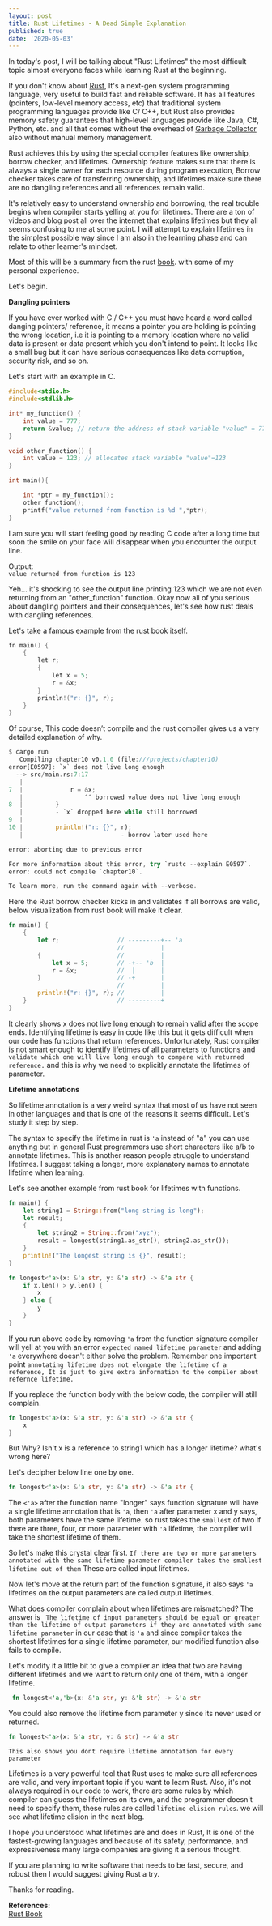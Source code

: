```yaml
---
layout: post
title: Rust Lifetimes - A Dead Simple Explanation
published: true
date: '2020-05-03'
---
```


In today's post, I will be talking about "Rust Lifetimes" the most difficult topic almost everyone faces while learning Rust at the beginning. 

If you don't know about [Rust](https://www.rust-lang.org/), It's a next-gen system programming language, very useful to build fast and reliable software. It has all features (pointers, low-level memory access, etc) that traditional system programming languages provide like C/ C++, but Rust also provides memory safety guarantees that high-level languages provide like Java, C#, Python, etc. and all that comes without the overhead of [Garbage Collector](https://en.wikipedia.org/wiki/Garbage_collection_(computer_science)) also without manual memory management.

Rust achieves this by using the special compiler features like ownership, borrow checker, and lifetimes. Ownership feature makes sure that there is always a single owner for each resource during program execution, Borrow checker takes care of transferring ownership, and lifetimes make sure there are no dangling references and all references remain valid. 

It's relatively easy to understand ownership and borrowing, the real trouble begins when compiler starts yelling at you for lifetimes. There are a ton of videos and blog post all over the internet that explains lifetimes but they all seems confusing to me at some point. I will attempt to explain lifetimes in the simplest possible way since I am also in the learning phase and can relate to other learner's mindset. 

Most of this will be a summary from the rust [book](https://doc.rust-lang.org/book/title-page.html). with some of my personal experience.

Let's begin. 

**Dangling pointers**

If you have ever worked with C / C++ you must have heard a word called danging pointers/ reference, it means a pointer you are holding is pointing the wrong location, i.e it is pointing to a memory location where no valid data is present or data present which you don't intend to point.  It looks like a small bug but it can have serious consequences like data corruption, security risk, and so on. 

Let's start with an example in C.

 
```c
#include<stdio.h>
#include<stdlib.h>

int* my_function() {
    int value = 777;
    return &value; // return the address of stack variable "value" = 777
}

void other_function() {
    int value = 123; // allocates stack variable "value"=123
}

int main(){

    int *ptr = my_function();
    other_function();
    printf("value returned from function is %d ",*ptr);
}
```

I am sure you will start feeling good by reading C code after a long time but soon the smile on your face will disappear when you encounter the output line.

Output:   
``` value returned from function is 123 ```

Yeh... it's shocking to see the output line printing  123 which we are not even returning from an "other_function" function.  Okay now all of you serious about dangling pointers and their consequences, let's see how rust deals with dangling references.

Let's take a famous example from the rust book itself. 

```c
fn main() {
    {
        let r;
        {
            let x = 5;
            r = &x;
        }
        println!("r: {}", r);
    }
}
```

Of course, This code doesn’t compile and the rust compiler gives us a very detailed explanation of why.

```rust
$ cargo run
   Compiling chapter10 v0.1.0 (file:///projects/chapter10)
error[E0597]: `x` does not live long enough
  --> src/main.rs:7:17
   |
7  |             r = &x;
   |                 ^^ borrowed value does not live long enough
8  |         }
   |         - `x` dropped here while still borrowed
9  | 
10 |         println!("r: {}", r);
   |                           - borrow later used here

error: aborting due to previous error

For more information about this error, try `rustc --explain E0597`.
error: could not compile `chapter10`.

To learn more, run the command again with --verbose.
```

Here the Rust borrow checker kicks in and validates if all borrows are valid, below visualization from rust book will make it clear.

```rust
fn main() {
    {
        let r;                // ---------+-- 'a
                              //          |
        {                     //          |
            let x = 5;        // -+-- 'b  |
            r = &x;           //  |       |
        }                     // -+       |
                              //          |
        println!("r: {}", r); //          |
    }                         // ---------+
}
```

It clearly shows x does not live long enough to remain valid after the scope ends. Identifying lifetime is easy in code like this but it gets difficult when our code has functions that return references.  Unfortunately, Rust compiler is not smart enough to identify lifetimes of all parameters to functions and ```validate which one will live long enough to compare with returned reference.``` and this is why we need to explicitly annotate the lifetimes of parameter.


**Lifetime annotations**

So lifetime annotation is a very weird syntax that most of us have not seen in other languages and that is one of the reasons it seems difficult. Let's study it step by step.

The syntax to specify the lifetime in rust is ``` 'a ``` instead of "a" you can use anything but in general Rust programmers use short characters like a/b to annotate lifetimes. This is another reason people struggle to understand lifetimes. I suggest taking a longer, more explanatory names to annotate lifetime when learning. 

Let's see another example from rust book for lifetimes with functions.

```rust
fn main() {
    let string1 = String::from("long string is long");
    let result;
    {
        let string2 = String::from("xyz");
        result = longest(string1.as_str(), string2.as_str());
    }
    println!("The longest string is {}", result);
}

fn longest<'a>(x: &'a str, y: &'a str) -> &'a str {
    if x.len() > y.len() {
        x
    } else {
        y
    }
}
```


If you run above code by removing ```'a``` from the function signature compiler will yell at you with an error ```expected named lifetime parameter``` and adding ```'a``` everywhere doesn't either solve the problem. 
Remember one important point ```annotating lifetime does not elongate the lifetime of a reference, It is just to give extra information to the compiler about refernce lifetime.```


If you replace the function body with the below code, the compiler will still complain.

```rust
fn longest<'a>(x: &'a str, y: &'a str) -> &'a str {
    x
}
```

But Why?  Isn't x is a reference to string1 which has a longer lifetime? what's wrong here?

Let's decipher below line one by one.   
```rust 
fn longest<'a>(x: &'a str, y: &'a str) -> &'a str {
```

The ```<'a>``` after the function name "longer" says function signature will have a single lifetime annotation that is ```'a```, then ```'a``` after parameter x and y says, both parameters have the same lifetime.  so rust takes the ```smallest``` of two if there are three, four, or more parameter with ```'a``` lifetime, the compiler will take the shortest lifetime of them.

So let's make this crystal clear first. ```If there are two or more parameters annotated with the same lifetime parameter compiler takes the smallest lifetime out of them``` These are called input lifetimes.

Now let's move at the return part of the function signature, it also says ```'a```  lifetimes on the output parameters are called output lifetimes.

What does compiler complain about when lifetimes are mismatched?
The answer is ``` The lifetime of input parameters should be equal or greater than the lifetime of output parameters if they are annotated with same lifetime parameter``` in our case that is ```'a``` and since compiler takes the shortest lifetimes for a single lifetime parameter, our modified function also fails to compile.


Let's modify it a little bit to give a compiler an idea that two are having different lifetimes and we want to return only one of them, with a longer lifetime. 

```rust
 fn longest<'a,'b>(x: &'a str, y: &'b str) -> &'a str 
 ```

You could also remove the lifetime from parameter y since its never used or returned.

```rust
fn longest<'a>(x: &'a str, y: & str) -> &'a str  
```

```This also shows you dont require lifetime annotation for every parameter```

Lifetimes is a very powerful tool that Rust uses to make sure all references are valid, and very important topic if you want to learn Rust.  Also, it's not always required in our code to work, there are some rules by which compiler can guess the lifetimes on its own, and the programmer doesn't need to specify them, these rules are called ```lifetime elision rules```. we will see what lifetime elision in the next blog.

I hope you understood what lifetimes are and does in Rust, It is one of the fastest-growing languages and because of its safety, performance, and expressiveness many large companies are giving it a serious thought. 

If you are planning to write software that needs to be fast, secure, and robust then I would suggest giving Rust a try. 

Thanks for reading.

**References:**  
[Rust Book](https://doc.rust-lang.org/book/title-page.html)
